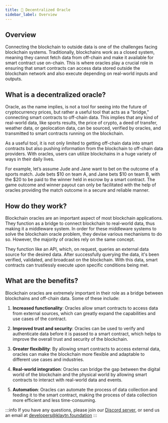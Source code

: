 ```yaml
---
title: 🎲 Decentralized Oracle
sidebar_label: Overview
---
```


## Overview <a id="Decentralized Oracle Overview"></a>

Connecting the blockchain to outside data is one of the challenges facing blockchain systems. Traditionally, blockchains work as a closed system, meaning they cannot fetch data from off-chain and make it available for smart contract use on-chain. This is where oracles play a crucial role in ensuring that smart contracts can access data stored outside the blockchain network and also  execute depending on real-world inputs and outputs.

## What is a decentralized oracle? <a id="What is decentralized oracles"></a>

Oracle, as the name implies, is not a tool for seeing into the future of cryptocurrency prices, but rather a useful tool that acts as a "bridge," connecting smart contracts to off-chain data. This implies that any kind of real-world data, like sports results, the price of crypto, a deed of transfer, weather data, or geolocation data, can be sourced, verified by oracles, and transmitted to smart contracts running on the blockchain.

 As a useful tool, it is not only limited to getting off-chain data into smart contracts but also pushing information from the blockchain to off-chain data providers. With oracles, users can utilize blockchains in a huge variety of ways in their daily lives.

 For example, let’s assume Jude and Jane want to bet on the outcome of a sports match. Jude bets $10 on team A, and Jane bets $10 on team B, with the $20 to be paid to the winner held in escrow by a smart contract. The game outcome and winner payout can only be facilitated with the help of oracles providing the match outcome in a secure and reliable manner.

## How do they work? <a id="How do they work"></a>

Blockchain oracles are an important aspect of most blockchain applications. They function as a bridge to connect blockchain to real-world data, thus making it a middleware system. In order for these middleware systems to solve the blockchain oracle problem, they devise various mechanisms to do so. However, the majority of oracles rely on the same concept.

They function like an API, which, on request, queries an external data source for the desired data. After successfully querying the data, it's been verified, validated, and broadcast on the blockchain. With this data, smart contracts can trustlessly execute upon specific conditions being met.

## What are the benefits? <a id="What are the benefits"></a>

Blockchain oracles are extremely important in their role as a bridge between blockchains and off-chain data. Some of these include:

1. **Increased functionality**: Oracles allow smart contracts to access data from external sources, which can greatly expand the capabilities and use cases of the contract.

2. **Improved trust and security**: Oracles can be used to verify and authenticate data before it is passed to a smart contract, which helps to improve the overall trust and security of the blockchain.

3. **Greater flexibility**: By allowing smart contracts to access external data, oracles can make the blockchain more flexible and adaptable to different use cases and industries.

4. **Real-world integration**: Oracles can bridge the gap between the digital world of the blockchain and the physical world by allowing smart contracts to interact with real-world data and events.

4. **Automation**: Oracles can automate the process of data collection and feeding it to the smart contract, making the process of data collection more efficient and less time-consuming.




:::info
If you have any questions, please join our [Discord server](https://discord.io/KlaytnOfficial), or send us an email at developers@klaytn.foundation
:::


